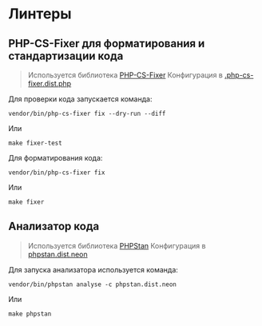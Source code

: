 # Линтеры

## PHP-CS-Fixer для форматирования и стандартизации кода

> Используется библиотека [PHP-CS-Fixer](https://github.com/PHP-CS-Fixer/PHP-CS-Fixer)
> Конфигурация в [.php-cs-fixer.dist.php](../.php-cs-fixer.dist.php)

Для проверки кода запускается команда:
```shell
vendor/bin/php-cs-fixer fix --dry-run --diff
```

Или

```shell
make fixer-test
```

Для форматирования кода:
```shell
vendor/bin/php-cs-fixer fix
```

Или

```shell
make fixer
```

## Анализатор кода
> Используется библиотека [PHPStan](https://phpstan.org/)
> Конфигурация в [phpstan.dist.neon](../phpstan.dist.neon)

Для запуска анализатора используется команда:
```shell
vendor/bin/phpstan analyse -c phpstan.dist.neon
```

Или

```shell
make phpstan
```
